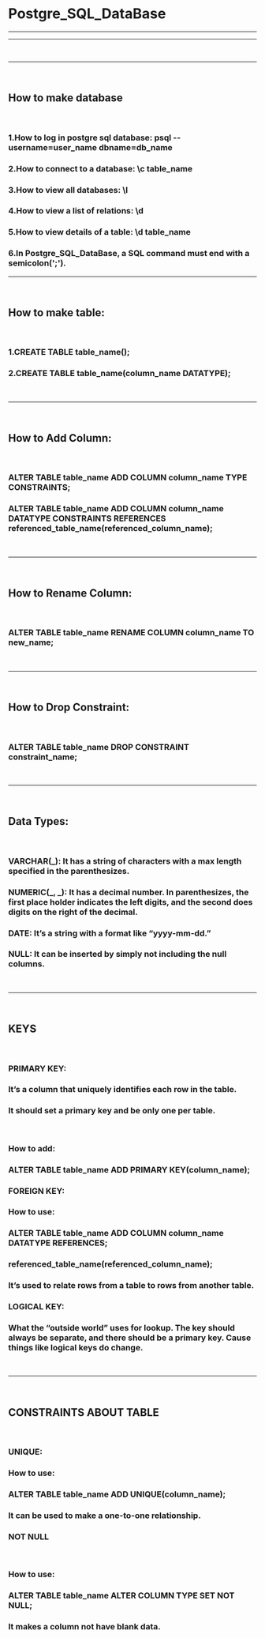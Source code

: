 # Postgre_SQL_DataBase

---

---

<br/>

---

<br/>

## How to make database

<br/>

### 1.How to log in postgre sql database: psql --username=user_name dbname=db_name

### 2.How to connect to a database: \c table_name

### 3.How to view all databases: \l

### 4.How to view a list of relations: \d

### 5.How to view details of a table: \d table_name

### 6.In Postgre_SQL_DataBase, a SQL command must end with a semicolon(';').

---

<br/>

## How to make table:

<br/>

### 1.CREATE TABLE table_name();

### 2.CREATE TABLE table_name(column_name DATATYPE);

<br/>

---

<br/>

## How to Add Column:

<br/>

### ALTER TABLE table_name ADD COLUMN column_name TYPE CONSTRAINTS;

### ALTER TABLE table_name ADD COLUMN column_name DATATYPE CONSTRAINTS REFERENCES referenced_table_name(referenced_column_name);

<br/>

---

<br/>

## How to Rename Column:

<br/>

### ALTER TABLE table_name RENAME COLUMN column_name TO new_name;

<br/>

---

<br/>

## How to Drop Constraint:

<br/>

### ALTER TABLE table_name DROP CONSTRAINT constraint_name;

<br/>

---

<br/>

## Data Types:

<br/>

### VARCHAR(\_): It has a string of characters with a max length specified in the parenthesizes.

### NUMERIC(\_, \_): It has a decimal number. In parenthesizes, the first place holder indicates the left digits, and the second does digits on the right of the decimal.

### DATE: It’s a string with a format like “yyyy-mm-dd.”

### NULL: It can be inserted by simply not including the null columns.

<br/>

---

<br/>

## KEYS

<br/>

### PRIMARY KEY:

### It’s a column that uniquely identifies each row in the table.

### It should set a primary key and be only one per table.

<br/>

### How to add:

### ALTER TABLE table_name ADD PRIMARY KEY(column_name);

### FOREIGN KEY:

### How to use:

### ALTER TABLE table_name ADD COLUMN column_name DATATYPE REFERENCES;

### referenced_table_name(referenced_column_name);

### It’s used to relate rows from a table to rows from another table.

### LOGICAL KEY:

### What the “outside world” uses for lookup. The key should always be separate, and there should be a primary key. Cause things like logical keys do change.

<br/>

---

<br/>

## CONSTRAINTS ABOUT TABLE

<br/>

### UNIQUE:

### How to use:

### ALTER TABLE table_name ADD UNIQUE(column_name);

### It can be used to make a one-to-one relationship.

### NOT NULL

<br/>

### How to use:

### ALTER TABLE table_name ALTER COLUMN TYPE SET NOT NULL;

### It makes a column not have blank data.
